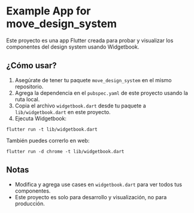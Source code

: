 # Example App for move_design_system

Este proyecto es una app Flutter creada para probar y visualizar los componentes del design system usando Widgetbook.

## ¿Cómo usar?

1. Asegúrate de tener tu paquete `move_design_system` en el mismo repositorio.
2. Agrega la dependencia en el `pubspec.yaml` de este proyecto usando la ruta local.
3. Copia el archivo `widgetbook.dart` desde tu paquete a `lib/widgetbook.dart` en este proyecto.
4. Ejecuta Widgetbook:

```
flutter run -t lib/widgetbook.dart
```

También puedes correrlo en web:

```
flutter run -d chrome -t lib/widgetbook.dart
```

## Notas
- Modifica y agrega use cases en `widgetbook.dart` para ver todos tus componentes.
- Este proyecto es solo para desarrollo y visualización, no para producción.
